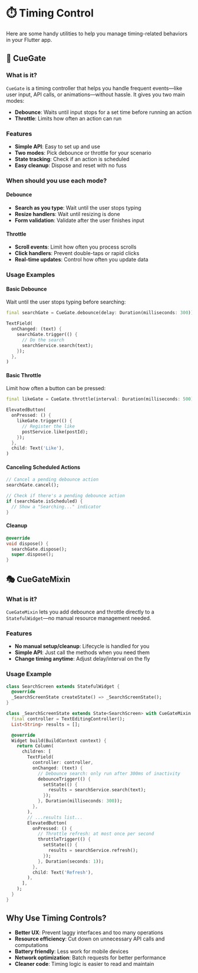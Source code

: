 # ⏱️ Timing Control

Here are some handy utilities to help you manage timing-related behaviors in your Flutter app.

## 🚦 CueGate

### What is it?
`CueGate` is a timing controller that helps you handle frequent events—like user input, API calls, or animations—without hassle. It gives you two main modes:

- **Debounce**: Waits until input stops for a set time before running an action
- **Throttle**: Limits how often an action can run

### Features
- **Simple API**: Easy to set up and use
- **Two modes**: Pick debounce or throttle for your scenario
- **State tracking**: Check if an action is scheduled
- **Easy cleanup**: Dispose and reset with no fuss

### When should you use each mode?

#### Debounce
- **Search as you type**: Wait until the user stops typing
- **Resize handlers**: Wait until resizing is done
- **Form validation**: Validate after the user finishes input

#### Throttle
- **Scroll events**: Limit how often you process scrolls
- **Click handlers**: Prevent double-taps or rapid clicks
- **Real-time updates**: Control how often you update data

### Usage Examples

#### Basic Debounce
Wait until the user stops typing before searching:

```dart
final searchGate = CueGate.debounce(delay: Duration(milliseconds: 300));

TextField(
  onChanged: (text) {
    searchGate.trigger(() {
      // Do the search
      searchService.search(text);
    });
  },
)
```

#### Basic Throttle
Limit how often a button can be pressed:

```dart
final likeGate = CueGate.throttle(interval: Duration(milliseconds: 500));

ElevatedButton(
  onPressed: () {
    likeGate.trigger(() {
      // Register the like
      postService.like(postId);
    });
  },
  child: Text('Like'),
)
```

#### Canceling Scheduled Actions
```dart
// Cancel a pending debounce action
searchGate.cancel();

// Check if there's a pending debounce action
if (searchGate.isScheduled) {
  // Show a "Searching..." indicator
}
```

#### Cleanup
```dart
@override
void dispose() {
  searchGate.dispose();
  super.dispose();
}
```

## 🎭 CueGateMixin

### What is it?
`CueGateMixin` lets you add debounce and throttle directly to a `StatefulWidget`—no manual resource management needed.

### Features
- **No manual setup/cleanup**: Lifecycle is handled for you
- **Simple API**: Just call the methods when you need them
- **Change timing anytime**: Adjust delay/interval on the fly

### Usage Example

```dart
class SearchScreen extends StatefulWidget {
  @override
  _SearchScreenState createState() => _SearchScreenState();
}

class _SearchScreenState extends State<SearchScreen> with CueGateMixin {
  final controller = TextEditingController();
  List<String> results = [];

  @override
  Widget build(BuildContext context) {
    return Column(
      children: [
        TextField(
          controller: controller,
          onChanged: (text) {
            // Debounce search: only run after 300ms of inactivity
            debounceTrigger(() {
              setState(() {
                results = searchService.search(text);
              });
            }, Duration(milliseconds: 300));
          },
        ),
        // ...results list...
        ElevatedButton(
          onPressed: () {
            // Throttle refresh: at most once per second
            throttleTrigger(() {
              setState(() {
                results = searchService.refresh();
              });
            }, Duration(seconds: 1));
          },
          child: Text('Refresh'),
        ),
      ],
    );
  }
}
```

## Why Use Timing Controls?

- **Better UX**: Prevent laggy interfaces and too many operations
- **Resource efficiency**: Cut down on unnecessary API calls and computations
- **Battery friendly**: Less work for mobile devices
- **Network optimization**: Batch requests for better performance
- **Cleaner code**: Timing logic is easier to read and maintain